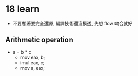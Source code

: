 # 18 learn #
* 不要想著要完全還原, 編譯技術還沒摸透, 先想 flow 吻合就好

## Arithmetic operation ##
* a = b * c
  * mov eax, b;
  * imul eax, c;
  * mov a, eax;
